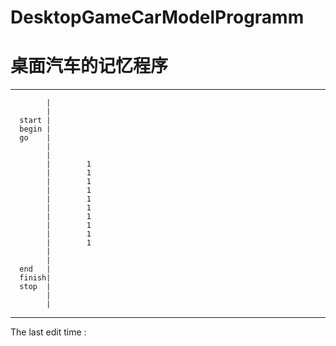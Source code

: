 # DesktopGameCarModelProgramm
# 桌面汽车的记忆程序
___________________________________________________________________

            |
            |                
      start |               
      begin |              
      go    |             
            |        
            |        
            |        1          
            |        1          
            |        1         
            |        1              
            |        1      
            |        1     
            |        1    
            |        1   
            |        1  
            |        1 
            |        
            |        
      end   |
      finish|
      stop  | 
            |
            |
      
___________________________________________________________
The last edit time : 
